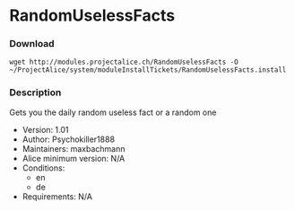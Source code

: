 # RandomUselessFacts

### Download
`wget http://modules.projectalice.ch/RandomUselessFacts -O ~/ProjectAlice/system/moduleInstallTickets/RandomUselessFacts.install`

### Description
Gets you the daily random useless fact or a random one

- Version: 1.01
- Author: Psychokiller1888
- Maintainers: maxbachmann
- Alice minimum version: N/A
- Conditions:
  - en
  - de
- Requirements: N/A
